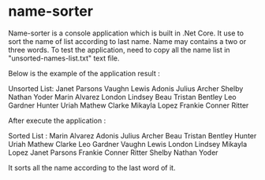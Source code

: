 # name-sorter
Name-sorter is a console application which is built in .Net Core. It use to sort the name of list according to last name. Name may contains a two or three words.
To test the application, need to copy all the name list in "unsorted-names-list.txt" text file.


Below is the example of the application result : 

Unsorted List: 
      Janet Parsons
      Vaughn Lewis
      Adonis Julius Archer
      Shelby Nathan Yoder
      Marin Alvarez
      London Lindsey
      Beau Tristan Bentley
      Leo Gardner
      Hunter Uriah Mathew Clarke
      Mikayla Lopez
      Frankie Conner Ritter

After execute the application : 

Sorted List : 
      Marin Alvarez
      Adonis Julius Archer
      Beau Tristan Bentley
      Hunter Uriah Mathew Clarke
      Leo Gardner
      Vaughn Lewis
      London Lindsey
      Mikayla Lopez
      Janet Parsons
      Frankie Conner Ritter
      Shelby Nathan Yoder

It sorts all the name according to the last word of it.
